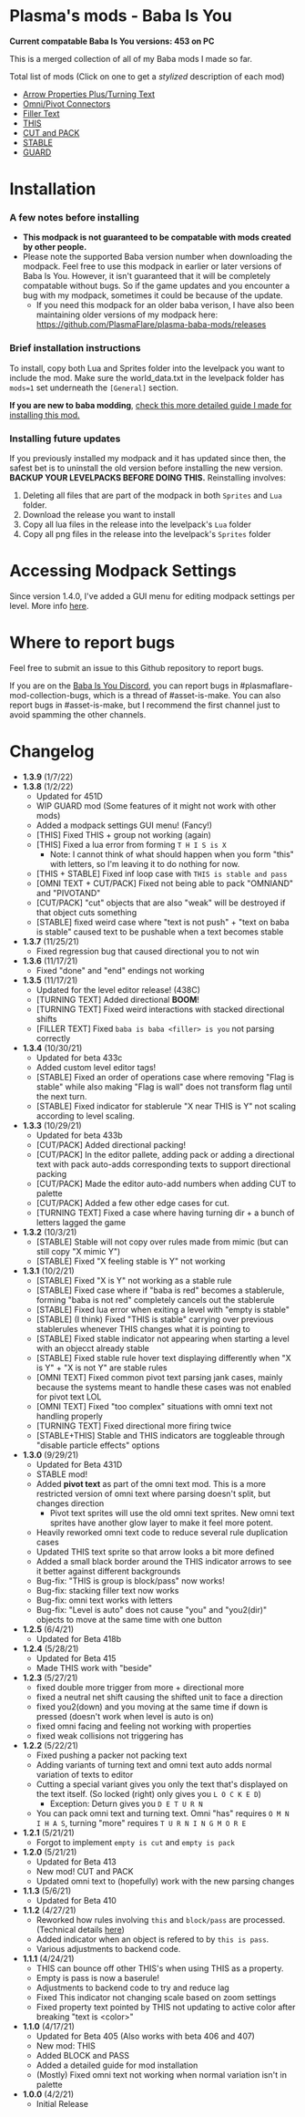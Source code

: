 # Plasma's mods - Baba Is You

**Current compatable Baba Is You versions: 453 on PC**

This is a merged collection of all of my Baba mods I made so far.

Total list of mods (Click on one to get a *stylized* description of each mod)
- [Arrow Properties Plus/Turning Text](docs/arrow_properties_plus.md)
- [Omni/Pivot Connectors](docs/omni_connectors.md)
- [Filler Text](docs/filler_text.md)
- [THIS](docs/this.md)
- [CUT and PACK](docs/textcraft.md)
- [STABLE](docs/stable.md)
- [GUARD](docs/guard.md)


# Installation
### A few notes before installing
- **This modpack is not guaranteed to be compatable with mods created by other people.**
- Please note the supported Baba version number when downloading the modpack. Feel free to use this modpack in earlier or later versions of Baba Is You. However, it isn't guaranteed that it will be completely compatable without bugs. So if the game updates and you encounter a bug with my modpack, sometimes it could be because of the update.
  - If you need this modpack for an older baba verison, I have also been maintaining older versions of my modpack here: https://github.com/PlasmaFlare/plasma-baba-mods/releases

### Brief installation instructions
To install, copy both Lua and Sprites folder into the levelpack you want to include the mod. Make sure the world_data.txt in the levelpack folder has `mods=1` set underneath the `[General]` section.

**If you are new to baba modding**, [check this more detailed guide I made for installing this mod.](docs/installation_guide.md)

### Installing future updates
If you previously installed my modpack and it has updated since then, the safest bet is to uninstall the old version before installing the new version. **BACKUP YOUR LEVELPACKS BEFORE DOING THIS.** Reinstalling involves:
  1) Deleting all files that are part of the modpack in both `Sprites` and `Lua` folder.
  2) Download the release you want to install
  3) Copy all lua files in the release into the levelpack's `Lua` folder
  4) Copy all png files in the release into the levelpack's `Sprites` folder

# Accessing Modpack Settings
Since version 1.4.0, I've added a GUI menu for editing modpack settings per level. More info [here](docs/modpack_settings.md).

# Where to report bugs
Feel free to submit an issue to this Github repository to report bugs.

If you are on the [Baba Is You Discord](https://discord.gg/GGbUUse), you can report bugs in #plasmaflare-mod-collection-bugs, which is a thread of #asset-is-make. You can also report bugs in #asset-is-make, but I recommend the first channel just to avoid spamming the other channels.

# Changelog
- **1.3.9** (1/7/22)
- **1.3.8** (1/2/22)
  - Updated for 451D
  - WIP GUARD mod (Some features of it might not work with other mods)
  - Added a modpack settings GUI menu! (Fancy!)
  - [THIS] Fixed THIS + group not working (again)
  - [THIS] Fixed a lua error from forming `T H I S is X`
    - Note: I cannot think of what should happen when you form "this" with letters, so I'm leaving it to do nothing for now.
  - [THIS + STABLE] Fixed inf loop case with `THIS is stable and pass`
  - [OMNI TEXT + CUT/PACK] Fixed not being able to pack "OMNIAND" and "PIVOTAND"
  - [CUT/PACK] "cut" objects that are also "weak" will be destroyed if that object cuts something
  - [STABLE] fixed weird case where "text is not push" + "text on baba is stable" caused text to be pushable when a text becomes stable
- **1.3.7** (11/25/21)
  - Fixed regression bug that caused directional you to not win
- **1.3.6** (11/17/21)
  - Fixed "done" and "end" endings not working
- **1.3.5** (11/17/21)
  - Updated for the level editor release! (438C)
  - [TURNING TEXT] Added directional **BOOM**!
  - [TURNING TEXT] Fixed weird interactions with stacked directional shifts
  - [FILLER TEXT] Fixed `baba is baba <filler> is you` not parsing correctly
- **1.3.4** (10/30/21)
  - Updated for beta 433c
  - Added custom level editor tags!
  - [STABLE] Fixed an order of operations case where removing "Flag is stable" while also making "Flag is wall" does not transform flag until the next turn.
  - [STABLE] Fixed indicator for stablerule "X near THIS is Y" not scaling according to level scaling. 
- **1.3.3** (10/29/21)
  - Updated for beta 433b
  - [CUT/PACK] Added directional packing!
  - [CUT/PACK] In the editor pallete, adding pack or adding a directional text with pack auto-adds corresponding texts to support directional packing
  - [CUT/PACK] Made the editor auto-add numbers when adding CUT to palette
  - [CUT/PACK] Added a few other edge cases for cut.
  - [TURNING TEXT] Fixed a case where having turning dir + a bunch of letters lagged the game
- **1.3.2** (10/3/21)
  - [STABLE] Stable will not copy over rules made from mimic (but can still copy "X mimic Y")
  - [STABLE] Fixed "X feeling stable is Y" not working
- **1.3.1** (10/2/21)
  - [STABLE] Fixed "X is Y" not working as a stable rule
  - [STABLE] Fixed case where if "baba is red" becomes a stablerule, forming "baba is not red" completely cancels out the stablerule
  - [STABLE] Fixed lua error when exiting a level with "empty is stable"
  - [STABLE] (I think) Fixed "THIS is stable" carrying over previous stablerules whenever THIS changes what it is pointing to
  - [STABLE] Fixed stable indicator not appearing when starting a level with an objecct already stable
  - [STABLE] Fixed stable rule hover text displaying differently when "X is Y" + "X is not Y" are stable rules
  - [OMNI TEXT] Fixed common pivot text parsing jank cases, mainly because the systems meant to handle these cases was not enabled for pivot text LOL
  - [OMNI TEXT] Fixed "too complex" situations with omni text not handling properly
  - [TURNING TEXT] Fixed directional more firing twice
  - [STABLE+THIS] Stable and THIS indicators are toggleable through "disable particle effects" options
- **1.3.0** (9/29/21)
  - Updated for Beta 431D
  - STABLE mod!
  - Added **pivot text** as part of the omni text mod. This is a more restricted version of omni text where parsing doesn't split, but changes direction
      - Pivot text sprites will use the old omni text sprites. New omni text sprites have another glow layer to make it feel more potent. 
  - Heavily reworked omni text code to reduce several rule duplication cases
  - Updated THIS text sprite so that arrow looks a bit more defined
  - Added a small black border around the THIS indicator arrows to see it better against different backgrounds
  - Bug-fix: "THIS is group is block/pass" now works! 
  - Bug-fix: stacking filler text now works 
  - Bug-fix: omni text works with letters 
  - Bug-fix: "Level is auto" does not cause "you" and "you2(dir)" objects to move at the same time with one button
- **1.2.5** (6/4/21)
  - Updated for Beta 418b
- **1.2.4** (5/28/21)
  - Updated for Beta 415
  - Made THIS work with "beside"
- **1.2.3** (5/27/21)
  - fixed double more trigger from more + directional more
  - fixed a neutral net shift causing the shifted unit to face a direction
  - fixed you2(down) and you moving at the same time if down is pressed (doesn't work when level is auto is on)
  - fixed omni facing and feeling not working with properties
  - fixed weak collisions not triggering has
- **1.2.2** (5/22/21)
  - Fixed pushing a packer not packing text
  - Adding variants of turning text and omni text auto adds normal variation of texts to editor
  - Cutting a special variant gives you only the text that's displayed on the text itself. (So locked (right) only gives you `L O C K E D`)
     - Exception: Deturn gives you `D E T U R N`
  - You can pack omni text and turning text. Omni "has" requires `O M N I H A S`, turning "more" requires `T U R N I N G M O R E`
- **1.2.1** (5/21/21)
  - Forgot to implement `empty is cut` and `empty is pack`
- **1.2.0** (5/21/21)
  - Updated for Beta 413
  - New mod! CUT and PACK
  - Updated omni text to (hopefully) work with the new parsing changes
- **1.1.3** (5/6/21)
  - Updated for Beta 410
- **1.1.2** (4/27/21)
  - Reworked how rules involving `this` and `block/pass` are processed. (Technical details [here](docs/this.md#block-and-pass-edge-cases))
  - Added indicator when an object is refered to by `this is pass`.
  - Various adjustments to backend code.
- **1.1.1** (4/24/21)
  - THIS can bounce off other THIS's when using THIS as a property.
  - Empty is pass is now a baserule!
  - Adjustments to backend code to try and reduce lag
  - Fixed This indicator not changing scale based on zoom settings
  - Fixed property text pointed by THIS not updating to active color after breaking "text is \<color\>"
- **1.1.0** (4/17/21)
  - Updated for Beta 405 (Also works with beta 406 and 407)
  - New mod: THIS
  - Added BLOCK and PASS
  - Added a detailed guide for mod installation
  - (Mostly) Fixed omni text not working when normal variation isn't in palette
- **1.0.0** (4/2/21)
  - Initial Release